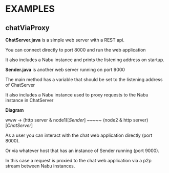 # EXAMPLES


## chatViaProxy


**ChatServer.java** is a simple web server with a REST api.

You can connect directly to port 8000 and run the web application

It also includes a Nabu instance and prints the listening address on startup.

**Sender.java** is another web server running on port 9000

The main method has a variable that should be set to the listening address of ChatServer

It also includes a Nabu instance used to proxy requests to the Nabu instance in ChatServer

**Diagram**

www -> (http server & node1)[*Sender*] \~\~\~\~\~ (node2 & http server)[*ChatServer*]

As a user you can interact with the chat web application directly (port 8000).

Or via whatever host that has an instance of Sender running (port 9000).

In this case a request is proxied to the chat web application via a p2p stream between Nabu instances.